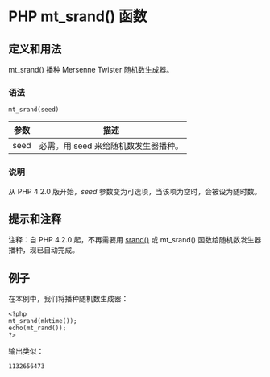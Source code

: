 # PHP mt_srand() 函数



## 定义和用法

mt_srand() 播种 Mersenne Twister 随机数生成器。

### 语法

```
mt_srand(seed)
```

| 参数 | 描述 |
| --- | --- |
| seed | 必需。用 seed 来给随机数发生器播种。 |

### 说明

从 PHP 4.2.0 版开始，_seed_ 参数变为可选项，当该项为空时，会被设为随时数。

## 提示和注释

注释：自 PHP 4.2.0 起，不再需要用 [srand()](/php/func_math_srand.asp "PHP srand() 函数") 或 mt_srand() 函数给随机数发生器播种，现已自动完成。

## 例子

在本例中，我们将播种随机数生成器：

```
<?php
mt_srand(mktime());
echo(mt_rand());
?>
```

输出类似：

```
1132656473
```



